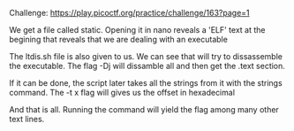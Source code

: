 Challenge: https://play.picoctf.org/practice/challenge/163?page=1

We get a file called static. Opening it in nano reveals a 'ELF' text at the begining that reveals that we are dealing with an executable

The ltdis.sh file is also given to us. We can see that will try to dissassemble the executable. The flag -Dj will dissamble all and then get the .text section. 

If it can be done, the script later takes all the strings from it with the strings command. The -t x flag will gives us the offset in hexadecimal

And that is all. Running the command will yield the flag among many other text lines.


